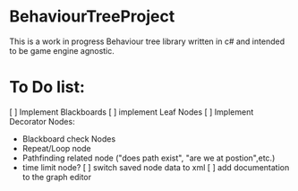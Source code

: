 # BehaviourTreeProject

This is a work in progress Behaviour tree library written in c# and intended to be game engine agnostic.

# To Do list:
[ ] Implement Blackboards
[ ] implement Leaf Nodes
[ ] Implement Decorator Nodes:
- Blackboard check Nodes
- Repeat/Loop node
- Pathfinding related node ("does path exist", "are we at postion",etc.)
- time limit node?
[ ] switch saved node data to xml
[ ] add documentation to the graph editor
